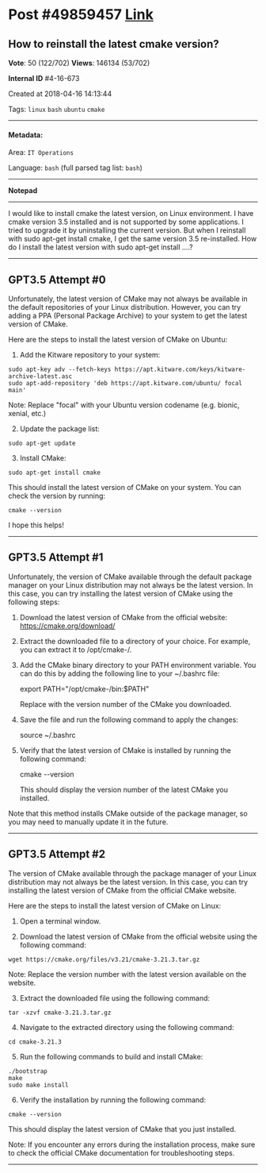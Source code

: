 
# Post \#49859457 [Link](https://stackoverflow.com/questions/49859457/)

## How to reinstall the latest cmake version?

**Vote**: 50 (122/702) **Views**: 146134 (53/702) 

**Internal ID** \#4-16-673

Created at 2018-04-16 14:13:44

Tags: `linux` `bash` `ubuntu` `cmake`

----------

#### Metadata:

Area: `IT Operations`

Language: `bash` (full parsed tag list: `bash`)

----------

**Notepad**


----------

I would like to install cmake the latest version, on Linux environment. I have cmake version 3.5 installed and is not supported by some applications. I tried to upgrade it by uninstalling the current version. But when I reinstall with sudo apt-get install cmake, I get the same version 3.5 re-installed. How do I install the latest version with sudo apt-get install ....? 


----------
        
## GPT3.5 Attempt \#0

Unfortunately, the latest version of CMake may not always be available in the default repositories of your Linux distribution. However, you can try adding a PPA (Personal Package Archive) to your system to get the latest version of CMake.

Here are the steps to install the latest version of CMake on Ubuntu:

1. Add the Kitware repository to your system:

```
sudo apt-key adv --fetch-keys https://apt.kitware.com/keys/kitware-archive-latest.asc
sudo apt-add-repository 'deb https://apt.kitware.com/ubuntu/ focal main'
```

Note: Replace "focal" with your Ubuntu version codename (e.g. bionic, xenial, etc.)

2. Update the package list:

```
sudo apt-get update
```

3. Install CMake:

```
sudo apt-get install cmake
```

This should install the latest version of CMake on your system. You can check the version by running:

```
cmake --version
```

I hope this helps!

--------

## GPT3.5 Attempt \#1

Unfortunately, the version of CMake available through the default package manager on your Linux distribution may not always be the latest version. In this case, you can try installing the latest version of CMake using the following steps:

1. Download the latest version of CMake from the official website: https://cmake.org/download/
2. Extract the downloaded file to a directory of your choice. For example, you can extract it to /opt/cmake-<version>/.
3. Add the CMake binary directory to your PATH environment variable. You can do this by adding the following line to your ~/.bashrc file:

   export PATH="/opt/cmake-<version>/bin:$PATH"

   Replace <version> with the version number of the CMake you downloaded.

4. Save the file and run the following command to apply the changes:

   source ~/.bashrc

5. Verify that the latest version of CMake is installed by running the following command:

   cmake --version

   This should display the version number of the latest CMake you installed.

Note that this method installs CMake outside of the package manager, so you may need to manually update it in the future.

--------

## GPT3.5 Attempt \#2

The version of CMake available through the package manager of your Linux distribution may not always be the latest version. In this case, you can try installing the latest version of CMake from the official CMake website.

Here are the steps to install the latest version of CMake on Linux:

1. Open a terminal window.

2. Download the latest version of CMake from the official website using the following command:

```
wget https://cmake.org/files/v3.21/cmake-3.21.3.tar.gz
```

Note: Replace the version number with the latest version available on the website.

3. Extract the downloaded file using the following command:

```
tar -xzvf cmake-3.21.3.tar.gz
```

4. Navigate to the extracted directory using the following command:

```
cd cmake-3.21.3
```

5. Run the following commands to build and install CMake:

```
./bootstrap
make
sudo make install
```

6. Verify the installation by running the following command:

```
cmake --version
```

This should display the latest version of CMake that you just installed.

Note: If you encounter any errors during the installation process, make sure to check the official CMake documentation for troubleshooting steps.

--------
